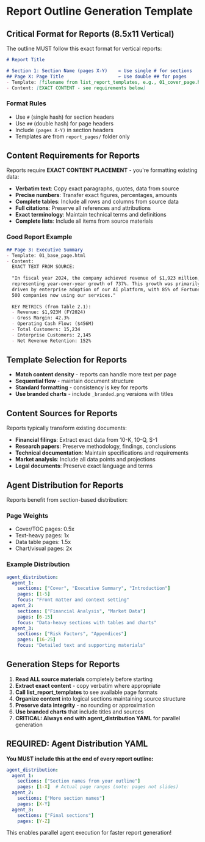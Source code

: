 # Report Outline Generation Template

## Critical Format for Reports (8.5x11 Vertical)

The outline MUST follow this exact format for vertical reports:

```markdown
# Report Title

# Section 1: Section Name (pages X-Y)    ← Use single # for sections
## Page X: Page Title                    ← Use double ## for pages
- Template: [filename from list_report_templates, e.g., 01_cover_page.html]
- Content: [EXACT CONTENT - see requirements below]
```

### Format Rules
- Use `#` (single hash) for section headers
- Use `##` (double hash) for page headers
- Include `(pages X-Y)` in section headers
- Templates are from `report_pages/` folder only

## Content Requirements for Reports

Reports require **EXACT CONTENT PLACEMENT** - you're formatting existing data:

- **Verbatim text**: Copy exact paragraphs, quotes, data from source
- **Precise numbers**: Transfer exact figures, percentages, amounts
- **Complete tables**: Include all rows and columns from source data
- **Full citations**: Preserve all references and attributions
- **Exact terminology**: Maintain technical terms and definitions
- **Complete lists**: Include all items from source materials

### Good Report Example
```markdown
## Page 3: Executive Summary
- Template: 01_base_page.html
- Content:
  EXACT TEXT FROM SOURCE:
  
  "In fiscal year 2024, the company achieved revenue of $1,923 million, 
  representing year-over-year growth of 737%. This growth was primarily 
  driven by enterprise adoption of our AI platform, with 85% of Fortune 
  500 companies now using our services."
  
  KEY METRICS (from Table 2.1):
  - Revenue: $1,923M (FY2024)
  - Gross Margin: 42.3%
  - Operating Cash Flow: ($456M)
  - Total Customers: 15,234
  - Enterprise Customers: 2,145
  - Net Revenue Retention: 152%
```

## Template Selection for Reports
- **Match content density** - reports can handle more text per page
- **Sequential flow** - maintain document structure
- **Standard formatting** - consistency is key for reports
- **Use branded charts** - include `_branded.png` versions with titles

## Content Sources for Reports

Reports typically transform existing documents:

- **Financial filings**: Extract exact data from 10-K, 10-Q, S-1
- **Research papers**: Preserve methodology, findings, conclusions
- **Technical documentation**: Maintain specifications and requirements
- **Market analysis**: Include all data points and projections
- **Legal documents**: Preserve exact language and terms

## Agent Distribution for Reports

Reports benefit from section-based distribution:

### Page Weights
- Cover/TOC pages: 0.5x
- Text-heavy pages: 1x
- Data table pages: 1.5x
- Chart/visual pages: 2x

### Example Distribution
```yaml
agent_distribution:
  agent_1:
    sections: ["Cover", "Executive Summary", "Introduction"]
    pages: [1-5]
    focus: "Front matter and context setting"
  agent_2:
    sections: ["Financial Analysis", "Market Data"]
    pages: [6-15]
    focus: "Data-heavy sections with tables and charts"
  agent_3:
    sections: ["Risk Factors", "Appendices"]
    pages: [16-25]
    focus: "Detailed text and supporting materials"
```

## Generation Steps for Reports

1. **Read ALL source materials** completely before starting
2. **Extract exact content** - copy verbatim where appropriate
3. **Call list_report_templates** to see available page formats
4. **Organize content** into logical sections maintaining source structure
5. **Preserve data integrity** - no rounding or approximation
6. **Use branded charts** that include titles and sources
7. **CRITICAL: Always end with agent_distribution YAML** for parallel generation

## REQUIRED: Agent Distribution YAML

**You MUST include this at the end of every report outline:**

```yaml
agent_distribution:
  agent_1:
    sections: ["Section names from your outline"]
    pages: [1-X]  # Actual page ranges (note: pages not slides)
  agent_2:
    sections: ["More section names"]
    pages: [X-Y]
  agent_3:
    sections: ["Final sections"]
    pages: [Y-Z]
```

This enables parallel agent execution for faster report generation!